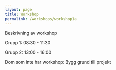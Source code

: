 ```yaml
---
layout: page
title: Workshop
permalink: /workshops/workshop1a
---
```


Beskrivning av workshop

Grupp 1: 08:30 - 11:30

Grupp 2: 13:00 - 16:00

Dom som inte har workshop: Bygg grund till projekt